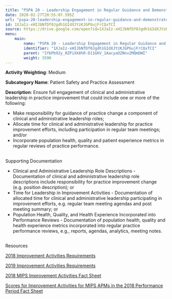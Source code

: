 ```yaml
---
title: "PSPA 20 - Leadership Engagement in Regular Guidance and Demonstrated Commitment for Implementing Practice Improvement Changes"
date: 2020-02-27T20:55:07.595Z
url: "pspa-20-leadership-engagement-in-regular-guidance-and-demonstrated-commitment-for-implementing-pract.md"
id: 1XJaIz-xHIJbNfDf0Jgdh1GIdXJYzKJGPGujFrCQxTCI
source: https://drive.google.com/open?id=1XJaIz-xHIJbNfDf0Jgdh1GIdXJYzKJGPGujFrCQxTCI
menu:
    main:
        name: "PSPA 20 - Leadership Engagement in Regular Guidance and Demonstrated Commitment for Implementing Practice Improvement Changes"
        identifier: "1XJaIz-xHIJbNfDf0Jgdh1GIdXJYzKJGPGujFrCQxTCI"
        parent: "1YbPb92y_0ZPiXk8hR-D11GKV_1AacyaOZNnv2MQmDWI"
        weight: 3590
---
```









**Activity Weighting**: Medium

**Subcategory Name**: Patient Safety and Practice Assessment

**Description**: Ensure full engagement of clinical and administrative leadership in practice improvement that could include one or more of the following:

* Make responsibility for guidance of practice change a component of clinical and administrative leadership roles; 
* Allocate time for clinical and administrative leadership for practice improvement efforts, including participation in regular team meetings; and/or
* Incorporate population health, quality and patient experience metrics in regular reviews of practice performance.







## 

Supporting Documentation

* Clinical and Administrative Leadership Role Descriptions - Documentation of clinical and administrative leadership role descriptions include responsibility for practice improvement change (e.g. position description); or 
* Time for Leadership in Improvement Activities - Documentation of allocated time for clinical and administrative leadership participating in improvement efforts, e.g. regular team meeting agendas and post meeting summary; or 
* Population Health, Quality, and Health Experience Incorporated into Performance Reviews - Documentation of population health, quality and health experience metrics incorporated into regular practice performance reviews, e.g., reports, agendas, analytics, meeting notes.







## 

Resources

[2018 Improvement Activities Requirements](https://qpp.cms.gov/mips/improvement-activities?py=2018)

[2019 Improvement Activities Requirements](https://qpp.cms.gov/mips/improvement-activities?py=2019)

[2018 MIPS Improvement Activities Fact Sheet](https://qpp.cms.gov/resource/2018%20MIPS%20Improvement%20Activities%20Fact%20Sheet)

[Scores for Improvement Activities for MIPS APMs in the 2018 Performance Period Fact Sheet](https://qpp.cms.gov/resource/2018%20MIPS%20APMs%20improvement%20Activities%20scores%20fact%20sheet)

